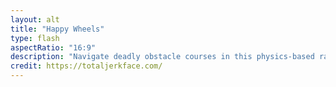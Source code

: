 ```yaml
---
layout: alt
title: "Happy Wheels"
type: flash
aspectRatio: "16:9"
description: "Navigate deadly obstacle courses in this physics-based ragdoll game."
credit: https://totaljerkface.com/
---
```

